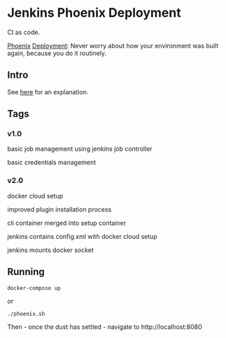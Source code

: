# Jenkins Phoenix Deployment

CI as code.

[Phoenix](http://www.slideshare.net/IanMiell/clipboards/my-clips) [Deployment](https://www.thoughtworks.com/radar/tools/immutable-servers): Never worry about how your environment was built again, because you do it routinely.

## Intro

See [here](https://zwischenzugs.wordpress.com/2016/01/24/ci-as-code-stateless-jenkins-deployments-using-docker/) for an explanation.

## Tags

### v1.0

basic job management using jenkins job controller

basic credentials management

### v2.0

docker cloud setup

improved plugin installation process

cli container merged into setup container

jenkins contains config.xml with docker cloud setup

jenkins mounts docker socket

## Running

```
docker-compose up
```

or

```
./phoenix.sh
```

Then - once the dust has settled - navigate to http://localhost:8080
